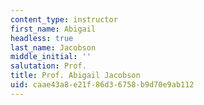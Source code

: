 ```yaml
---
content_type: instructor
first_name: Abigail
headless: true
last_name: Jacobson
middle_initial: ''
salutation: Prof.
title: Prof. Abigail Jacobson
uid: caae43a8-e21f-86d3-6758-b9d70e9ab112
---
```

